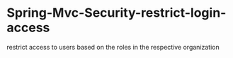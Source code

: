 # Spring-Mvc-Security-restrict-login-access
restrict access to users based on the roles in the respective organization
